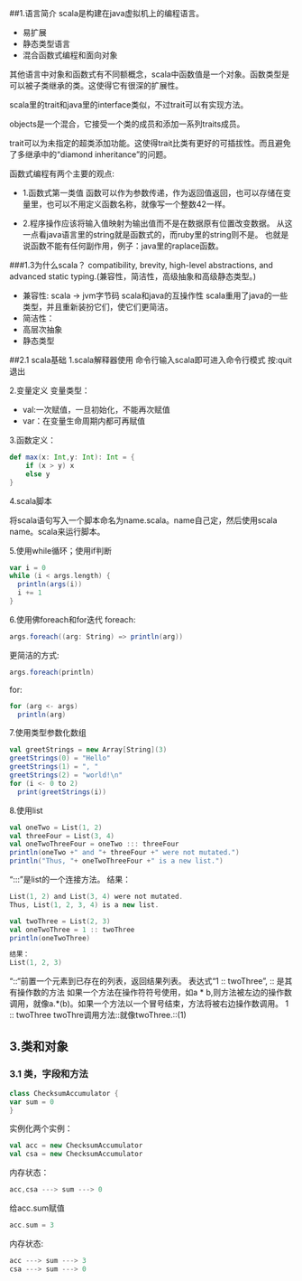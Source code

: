 ##1.语言简介
scala是构建在java虚拟机上的编程语言。
* 易扩展
* 静态类型语言
* 混合函数式编程和面向对象

其他语言中对象和函数式有不同额概念，scala中函数值是一个对象。函数类型是可以被子类继承的类。这使得它有很深的扩展性。

scala里的trait和java里的interface类似，不过trait可以有实现方法。

objects是一个混合，它接受一个类的成员和添加一系列traits成员。

trait可以为未指定的超类添加功能。这使得trait比类有更好的可插拔性。而且避免了多继承中的“diamond inheritance”的问题。

函数式编程有两个主要的观点:

* 1.函数式第一类值
  函数可以作为参数传递，作为返回值返回，也可以存储在变量里，也可以不用定义函数名称，就像写一个整数42一样。
  
* 2.程序操作应该将输入值映射为输出值而不是在数据原有位置改变数据。
   从这一点看java语言里的string就是函数式的，而ruby里的string则不是。
   也就是说函数不能有任何副作用，例子：java里的raplace函数。
   
###1.3为什么scala？
compatibility, brevity, high-level abstractions, and advanced static typing.(兼容性，简洁性，高级抽象和高级静态类型。)
* 兼容性: 
  scala -> jvm字节码
  scala和java的互操作性
  scala重用了java的一些类型，并且重新装扮它们，使它们更简洁。
* 简洁性：
* 高层次抽象
* 静态类型
   
##2.1 scala基础
1.scala解释器使用
命令行输入scala即可进入命令行模式
按:quit退出

2.变量定义
变量类型：  
* val:一次赋值，一旦初始化，不能再次赋值     
* var：在变量生命周期内都可再赋值

3.函数定义：
```scala
def max(x: Int,y: Int): Int = {
    if (x > y) x
    else y
}
```
4.scala脚本

将scala语句写入一个脚本命名为name.scala。name自己定，然后使用scala name。scala来运行脚本。

5.使用while循环；使用if判断
```scala
var i = 0
while (i < args.length) {
  println(args(i))
  i += 1
}
```

6.使用佛foreach和for迭代
foreach:
```scala
args.foreach((arg: String) => println(arg))
```
更简洁的方式:
```scala
args.foreach(println)
```
for:
```scala
for (arg <- args)
  println(arg)
```
7.使用类型参数化数组
```scala
val greetStrings = new Array[String](3)
greetStrings(0) = "Hello"
greetStrings(1) = ", "
greetStrings(2) = "world!\n"
for (i <- 0 to 2)
  print(greetStrings(i))
```
8.使用list
```scala
val oneTwo = List(1, 2)
val threeFour = List(3, 4)
val oneTwoThreeFour = oneTwo ::: threeFour
println(oneTwo +" and "+ threeFour +" were not mutated.")
println("Thus, "+ oneTwoThreeFour +" is a new list.")
```
“:::”是list的一个连接方法。
结果：
```scala
List(1, 2) and List(3, 4) were not mutated.
Thus, List(1, 2, 3, 4) is a new list.
```
```scala
val twoThree = List(2, 3)
val oneTwoThree = 1 :: twoThree
println(oneTwoThree)
```
```scala
结果：
List(1, 2, 3)
```
“::“前置一个元素到已存在的列表，返回结果列表。
表达式“1 :: twoThree”, :: 是其有操作数的方法
如果一个方法在操作符符号使用，如a * b,则方法被左边的操作数调用，就像a.*(b)。如果一个方法以一个冒号结束，方法将被右边操作数调用。
1 :: twoThree twoThre调用方法::就像twoThree.::(1)


## 3.类和对象
### 3.1 类，字段和方法
```scala
class ChecksumAccumulator {
var sum = 0
}
```
实例化两个实例：
```scala
val acc = new ChecksumAccumulator
val csa = new ChecksumAccumulator
```
内存状态：
```scala
acc,csa ---> sum ---> 0
```
给acc.sum赋值
```scala
acc.sum = 3
```
内存状态:
```scala
acc ---> sum ---> 3
csa ---> sum ---> 0
```















